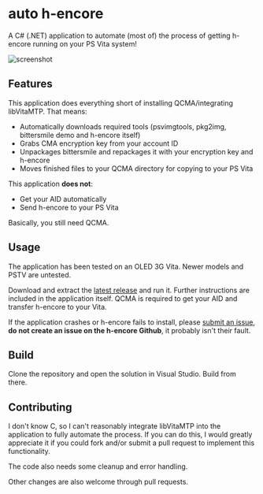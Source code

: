 # auto h-encore
A C# (.NET) application to automate (most of) the process of getting h-encore running on your PS Vita system!

![screenshot](https://puu.sh/APlvB/66bb81d982.png "screenshot")

## Features
This application does everything short of installing QCMA/integrating libVitaMTP. That means:

 - Automatically downloads required tools (psvimgtools, pkg2img, bittersmile demo and h-encore itself)
 - Grabs CMA encryption key from your account ID
 - Unpackages bittersmile and repackages it with your encryption key and h-encore
 - Moves finished files to your QCMA directory for copying to your PS Vita
 
This application **does not**:
 
 - Get your AID automatically
 - Send h-encore to your PS Vita
 
Basically, you still need QCMA.

## Usage

The application has been tested on an OLED 3G Vita. Newer models and PSTV are untested.

Download and extract the [latest release](https://github.com/noahc3/auto-h-encore/releases "latest release") and run it. Further instructions are included in the application itself. QCMA is required to get your AID and transfer h-encore to your Vita.

If the application crashes or h-encore fails to install, please [submit an issue](http://https://github.com/noahc3/auto-h-encore/issues "submit an issue"), **do not create an issue on the h-encore Github**, it probably isn't their fault.

## Build

Clone the repository and open the solution in Visual Studio. Build from there.

## Contributing

I don't know C, so I can't reasonably integrate libVitaMTP into the application to fully automate the process. If you can do this, I would greatly appreciate it if you could fork and/or submit a pull request to implement this functionality. 

The code also needs some cleanup and error handling.

Other changes are also welcome through pull requests.